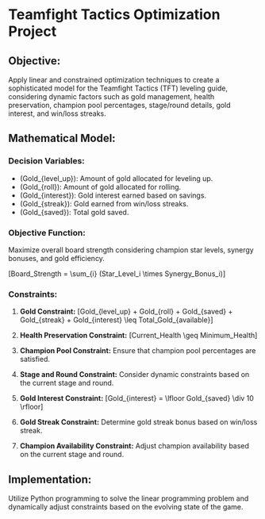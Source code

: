 # Teamfight Tactics Optimization Project

## Objective:

Apply linear and constrained optimization techniques to create a sophisticated model for the Teamfight Tactics (TFT) leveling guide, considering dynamic factors such as gold management, health preservation, champion pool percentages, stage/round details, gold interest, and win/loss streaks.

## Mathematical Model:

### Decision Variables:

- \(Gold_{level\_up}\): Amount of gold allocated for leveling up.
- \(Gold_{roll}\): Amount of gold allocated for rolling.
- \(Gold_{interest}\): Gold interest earned based on savings.
- \(Gold_{streak}\): Gold earned from win/loss streaks.
- \(Gold_{saved}\): Total gold saved.

### Objective Function:

Maximize overall board strength considering champion star levels, synergy bonuses, and gold efficiency.

\[Board\_Strength = \sum_{i} (Star\_Level_i \times Synergy\_Bonus_i)\]

### Constraints:

1. **Gold Constraint:**
   \[Gold_{level\_up} + Gold_{roll} + Gold_{saved} + Gold_{streak} + Gold_{interest} \leq Total\_Gold_{available}\]

2. **Health Preservation Constraint:**
   \[Current\_Health \geq Minimum\_Health\]

3. **Champion Pool Constraint:**
   Ensure that champion pool percentages are satisfied.

4. **Stage and Round Constraint:**
   Consider dynamic constraints based on the current stage and round.

5. **Gold Interest Constraint:**
   \[Gold_{interest} = \lfloor Gold_{saved} \div 10 \rfloor\]

6. **Gold Streak Constraint:**
   Determine gold streak bonus based on win/loss streak.

7. **Champion Availability Constraint:**
   Adjust champion availability based on the current stage and round.

## Implementation:

Utilize Python programming to solve the linear programming problem and dynamically adjust constraints based on the evolving state of the game.